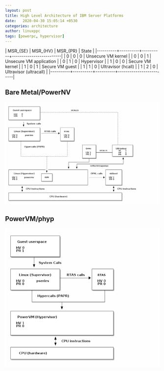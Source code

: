 ```yaml
---
layout: post
title: High Level Architecture of IBM Server Platforms
date:   2020-04-30 15:05:14 +0530
categories: architecture
author: linuxppc
tags: [powerpc, hypervisor]
---
```



   | MSR_{SE} | MSR_{HV} | MSR_{PR} | State                   |
   |----------+----------+----------+-------------------------|
   |        0 |        0 |        0 | Unsecure VM kernel      |
   |        0 |        0 |        1 | Unsecure VM application |
   |        0 |        1 |        0 | Hypervisor              |
   |        1 |        0 |        0 | Secure VM kernel        |
   |        1 |        0 |        1 | Secure VM guest         |
   |        1 |        1 |        0 | Ultravisor (hcall)      |
   |        1 |        2 |        0 | Ultravisor (ultracall)  |
   |----------+----------+----------+-------------------------|

## Bare Metal/PowerNV

![Bare Metal](/images/powernv.png)


## PowerVM/phyp

![phyp](/images/phyp.png)
